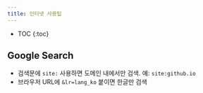 ```yaml
---
title: 인터넷 사용팁
---
```


* TOC
{:toc}

Google Search
-----
* 검색문에 `site:` 사용하면 도메인 내에서만 검색. 예: `site:github.io`
* 브라우저 URL에 `&lr=lang_ko` 붙이면 한글만 검색
